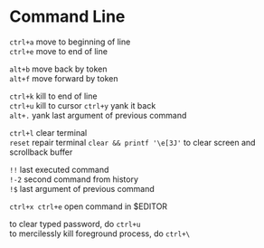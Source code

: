 # Command Line

`ctrl+a` move to beginning of line  
`ctrl+e` move to end of line

`alt+b` move back by token  
`alt+f` move forward by token

`ctrl+k` kill to end of line  
`ctrl+u` kill to cursor
`ctrl+y` yank it back  
`alt+.` yank last argument of previous command

`ctrl+l` clear terminal  
`reset` repair terminal
`clear && printf '\e[3J'` to clear screen and scrollback buffer

`!!` last executed command  
`!-2` second command from history  
`!$` last argument of previous command

`ctrl+x ctrl+e` open command in $EDITOR

to clear typed password, do `ctrl+u`  
to mercilessly kill foreground process, do `ctrl+\`
